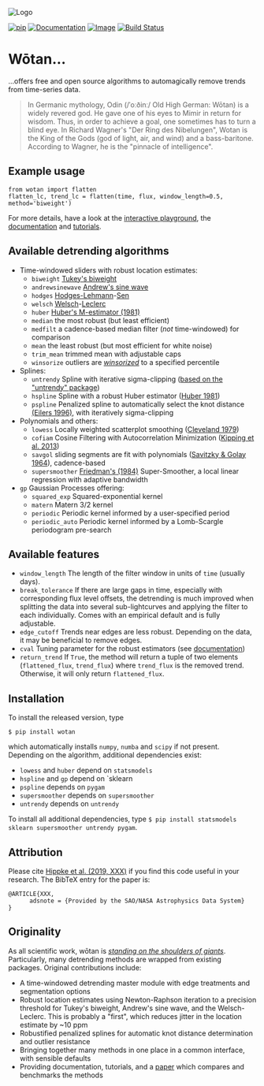 ![Logo](https://raw.githubusercontent.com/hippke/wotan/master/logo.png)

[![pip](https://img.shields.io/badge/pip-install%20wotan-blue.svg)](https://pypi.org/project/wotan/)
[![Documentation](https://img.shields.io/badge/documentation-%E2%9C%93-blue.svg)](https://wotan.readthedocs.io/en/latest/index.html)
[![Image](https://img.shields.io/badge/tutorials-%E2%9C%93-blue.svg)](https://github.com/hippke/wotan/tree/master/tutorials)
[![Build Status](https://travis-ci.com/hippke/wotan.svg?branch=master)](https://travis-ci.com/hippke/wotan)

Wōtan...
====================

...offers free and open source algorithms to automagically remove trends from time-series data.

> In Germanic mythology, Odin (/ˈoːðinː/ Old High German: Wōtan) is a widely revered god. He gave one of his eyes to Mimir in return for wisdom. Thus, in order to achieve a goal, one sometimes has to turn a blind eye. In Richard Wagner's "Der Ring des Nibelungen", Wotan is the King of the Gods (god of light, air, and wind) and a bass-baritone. According to Wagner, he is the "pinnacle of intelligence".

Example usage
-------------
```
from wotan import flatten
flatten_lc, trend_lc = flatten(time, flux, window_length=0.5, method='biweight')
```

For more details, have a look at the [interactive playground](www), the [documentation](https://wotan.readthedocs.io) and [tutorials](https://github.com/hippke/wotan/tree/master/tutorials).

Available detrending algorithms
---------------------------------

- Time-windowed sliders with robust location estimates:
   - ``biweight`` [Tukey's biweight](https://books.google.de/books?id=pGlHAAAAMAAJ)
   - ``andrewsinewave`` [Andrew's sine wave](http://www.jstor.org/stable/j.ctt13x12sw.3)
   - ``hodges`` [Hodges-Lehmann](https://doi.org/10.1214/aoms/1177704172)-[Sen](https://doi.org/10.2307/2527532)
   - ``welsch`` [Welsch](https://doi.org/10.1080/03610917808812083)-[Leclerc](https://doi.org/10.1007/BF00054839)
   - ``huber`` [Huber's M-estimator (1981)](https://books.google.de/books/about/Robust_Statistics.html?id=hVbhlwEACAAJ&redir_esc=y)
   - ``median`` the most robust (but least efficient)
   - ``medfilt`` a cadence-based median filter (*not* time-windowed) for comparison
   - ``mean`` the least robust (but most efficient for white noise)
   - ``trim_mean`` trimmed mean with adjustable caps
   - ``winsorize`` outliers are [*winsorized*](https://en.wikipedia.org/wiki/Winsorizing) to a specified percentile
- Splines:
   - ``untrendy`` Spline with iterative sigma-clipping ([based on the "untrendy" package](https://github.com/dfm/untrendy))
   - ``hspline`` Spline with a robust Huber estimator ([Huber 1981](https://books.google.de/books?id=hVbhlwEACAAJ))
   - ``pspline`` Penalized spline to automatically select the knot distance [(Eilers 1996)](https://pdfs.semanticscholar.org/5e3d/4cf7824be321af95ac098595957d8a87bf68.pdf), with iteratively sigma-clipping
- Polynomials and others:
   - ``lowess`` Locally weighted scatterplot smoothing ([Cleveland 1979](https://doi.org/10.1080/01621459.1979.10481038))
   - ``cofiam`` Cosine Filtering with Autocorrelation Minimization ([Kipping et al. 2013](http://adsabs.harvard.edu/abs/2013ApJ...770..101K))
   - ``savgol`` sliding segments are fit with polynomials ([Savitzky & Golay 1964](https://ui.adsabs.harvard.edu/#abs/1964AnaCh..36.1627S)), cadence-based
   - ``supersmoother`` [Friedman's (1984)](https://www.slac.stanford.edu/pubs/slacpubs/3250/slac-pub-3477.pdf) Super-Smoother, a local linear regression with adaptive bandwidth
- ``gp`` Gaussian Processes offering:
   - ``squared_exp`` Squared-exponential kernel
   - ``matern`` Matern 3/2 kernel
   - ``periodic`` Periodic kernel informed by a user-specified period
   - ``periodic_auto`` Periodic kernel informed by a Lomb-Scargle periodogram pre-search


Available features
-------------------

- ``window_length`` The length of the filter window in units of ``time`` (usually days).
- ``break_tolerance`` If there are large gaps in time, especially with corresponding flux level offsets, the detrending is much improved when splitting the data into several sub-lightcurves and applying the filter to each individually. Comes with an empirical default and is fully adjustable.
- ``edge_cutoff`` Trends near edges are less robust. Depending on the data, it may be beneficial to remove edges.
- ``cval`` Tuning parameter for the robust estimators (see [documentation](https://wotan.readthedocs.io/en/latest/index.html))
- ``return_trend`` If `True`, the method will return a tuple of two elements (``flattened_flux``, ``trend_flux``) where ``trend_flux`` is the removed trend. Otherwise, it will only return ``flattened_flux``.


Installation
------------
To install the released version, type

    $ pip install wotan

which automatically installs `numpy`, `numba` and ``scipy`` if not present. Depending on the algorithm, additional dependencies exist:

- `lowess` and `huber` depend on `statsmodels`
- `hspline` and `gp` depend on `sklearn
- `pspline` depends on `pygam`
- `supersmoother` depends on `supersmoother`
- `untrendy` depends on `untrendy`

To install all additional dependencies, type ``$ pip install statsmodels sklearn supersmoother untrendy pygam``.

Attribution
----------------
Please cite [Hippke et al. (2019, XXX)](https://XXX) if you find this code useful in your research. The BibTeX entry for the paper is:

```
@ARTICLE{XXX,
      adsnote = {Provided by the SAO/NASA Astrophysics Data System}
}
```

Originality
----------------

As all scientific work, wōtan is [*standing on the shoulders of giants*](https://en.wikiquote.org/wiki/Isaac_Newton). Particularly, many detrending methods are wrapped from existing packages. Original contributions include:
- A time-windowed detrending master module with edge treatments and segmentation options
- Robust location estimates using Newton-Raphson iteration to a precision threshold for Tukey's biweight, Andrew's sine wave, and the Welsch-Leclerc. This is probably a "first", which reduces jitter in the location estimate by ~10 ppm
- Robustified penalized splines for automatic knot distance determination and outlier resistance
- Bringing together many methods in one place in a common interface, with sensible defaults
- Providing documentation, tutorials, and a [paper](www) which compares and benchmarks the methods
